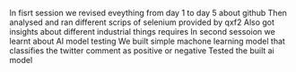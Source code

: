 In fisrt session we revised eveything from day 1 to day 5 about github
Then analysed and ran different scrips of selenium provided by qxf2 
Also got insights about different industrial things requires
In second sessoion we learnt about AI model testing
We built simple machone learning model that classifies the twitter comment as positive or negative
Tested the built ai model


